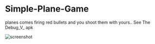 # Simple-Plane-Game
planes comes firing red bullets and you shoot them with yours..
See The Debug_V_ apk

![screenshot](s.jpg)

